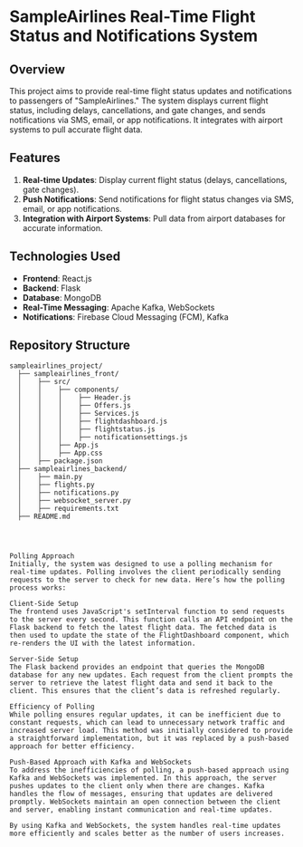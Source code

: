 # SampleAirlines Real-Time Flight Status and Notifications System

## Overview

This project aims to provide real-time flight status updates and notifications to passengers of "SampleAirlines." The system displays current flight status, including delays, cancellations, and gate changes, and sends notifications via SMS, email, or app notifications. It integrates with airport systems to pull accurate flight data.

## Features

1. **Real-time Updates**: Display current flight status (delays, cancellations, gate changes).
2. **Push Notifications**: Send notifications for flight status changes via SMS, email, or app notifications.
3. **Integration with Airport Systems**: Pull data from airport databases for accurate information.

## Technologies Used

- **Frontend**: React.js
- **Backend**: Flask
- **Database**: MongoDB
- **Real-Time Messaging**: Apache Kafka, WebSockets
- **Notifications**: Firebase Cloud Messaging (FCM), Kafka

## Repository Structure

```plaintext
sampleairlines_project/
  ├── sampleairlines_front/
  │    ├── src/
  │    │    ├── components/
  │    │    │    ├── Header.js
  │    │    │    ├── Offers.js
  │    │    │    ├── Services.js
  │    │    │    ├── flightdashboard.js
  │    │    │    ├── flightstatus.js
  │    │    │    ├── notificationsettings.js
  │    │    ├── App.js
  │    │    ├── App.css
  │    ├── package.json
  ├── sampleairlines_backend/
  │    ├── main.py
  │    ├── flights.py
  │    ├── notifications.py
  │    ├── websocket_server.py
  │    ├── requirements.txt
  ├── README.md




Polling Approach
Initially, the system was designed to use a polling mechanism for real-time updates. Polling involves the client periodically sending requests to the server to check for new data. Here’s how the polling process works:

Client-Side Setup
The frontend uses JavaScript's setInterval function to send requests to the server every second. This function calls an API endpoint on the Flask backend to fetch the latest flight data. The fetched data is then used to update the state of the FlightDashboard component, which re-renders the UI with the latest information.

Server-Side Setup
The Flask backend provides an endpoint that queries the MongoDB database for any new updates. Each request from the client prompts the server to retrieve the latest flight data and send it back to the client. This ensures that the client’s data is refreshed regularly.

Efficiency of Polling
While polling ensures regular updates, it can be inefficient due to constant requests, which can lead to unnecessary network traffic and increased server load. This method was initially considered to provide a straightforward implementation, but it was replaced by a push-based approach for better efficiency.

Push-Based Approach with Kafka and WebSockets
To address the inefficiencies of polling, a push-based approach using Kafka and WebSockets was implemented. In this approach, the server pushes updates to the client only when there are changes. Kafka handles the flow of messages, ensuring that updates are delivered promptly. WebSockets maintain an open connection between the client and server, enabling instant communication and real-time updates.

By using Kafka and WebSockets, the system handles real-time updates more efficiently and scales better as the number of users increases.

